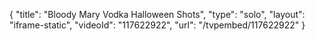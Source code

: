 {
    "title": "Bloody Mary Vodka Halloween Shots",
    "type": "solo",
    "layout": "iframe-static",
    "videoId": "117622922",
    "url": "\/tvpembed\/117622922"
}